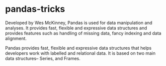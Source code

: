 # pandas-tricks
Developed by Wes McKinney, Pandas is used for data manipulation and analyses. It provides fast, flexible and expressive data structures and provides features such as handling of missing data, fancy indexing and data alignment.

Pandas provides fast, flexible and expressive data structures that helps developers work with labelled and relational data. It is based on two main data structures– Series, and Frames.
